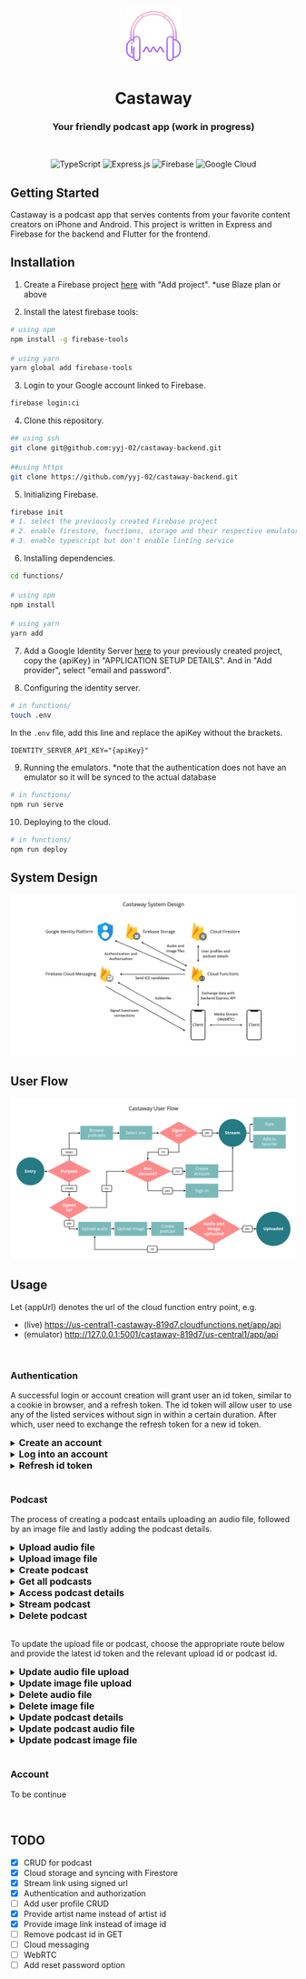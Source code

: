 <p align="center"><img width=20% src="./assets/castaway.png" /></p>

<h1 align="center">
  Castaway
</h1>

<h3 align="center">
  Your friendly podcast app (work in progress)
</h3>

 <br/>

<div align="center">

![TypeScript](https://img.shields.io/badge/typescript-%23007ACC.svg?style=for-the-badge&logo=typescript&logoColor=white)
![Express.js](https://img.shields.io/badge/express.js-%23404d59.svg?style=for-the-badge&logo=express&logoColor=%2361DAFB)
![Firebase](https://img.shields.io/badge/firebase-%23039BE5.svg?style=for-the-badge&logo=firebase)
![Google Cloud](https://img.shields.io/badge/GoogleCloud-%234285F4.svg?style=for-the-badge&logo=google-cloud&logoColor=white)

</div>

## Getting Started

Castaway is a podcast app that serves contents from your favorite content creators on iPhone and Android. This project is written in Express and Firebase for the backend and Flutter for the frontend.

## Installation

1. Create a Firebase project [here](https://console.firebase.google.com/u/0/) with "Add project". \*use Blaze plan or above

2. Install the latest firebase tools:

```bash
# using npm
npm install -g firebase-tools

# using yarn
yarn global add firebase-tools
```

3. Login to your Google account linked to Firebase.

```bash
firebase login:ci
```

4. Clone this repository.

```bash
## using ssh
git clone git@github.com:yyj-02/castaway-backend.git

##using https
git clone https://github.com/yyj-02/castaway-backend.git
```

5. Initializing Firebase.

```bash
firebase init
# 1. select the previously created Firebase project
# 2. enable firestore, functions, storage and their respective emulators
# 3. enable typescript but don't enable linting service
```

6. Installing dependencies.

```bash
cd functions/

# using npm
npm install

# using yarn
yarn add
```

7. Add a Google Identity Server [here](https://console.cloud.google.com/customer-identity) to your previously created project, copy the {apiKey} in "APPLICATION SETUP DETAILS". And in "Add provider", select "email and password".

8. Configuring the identity server.

```bash
# in functions/
touch .env
```

In the `.env` file, add this line and replace the apiKey without the brackets.

```dotenv
IDENTITY_SERVER_API_KEY="{apiKey}"
```

9. Running the emulators. \*note that the authentication does not have an emulator so it will be synced to the actual database

```bash
# in functions/
npm run serve
```

10. Deploying to the cloud.

```bash
# in functions/
npm run deploy
```

## System Design

![System Design Diagram](assets/system_design.png)

## User Flow

![User Flow Diagram](assets/user_flow.png)

## Usage

Let {appUrl} denotes the url of the cloud function entry point, e.g.

- (live) https://us-central1-castaway-819d7.cloudfunctions.net/app/api
- (emulator) http://127.0.0.1:5001/castaway-819d7/us-central1/app/api

<br>

### Authentication

A successful login or account creation will grant user an id token, similar to a cookie in browser, and a refresh token. The id token will allow user to use any of the listed services without sign in within a certain duration. After which, user need to exchange the refresh token for a new id token.

<details>
<summary><h3 style="display: inline;">Create an account</h3></summary>

**Method:** POST

**Content-Type:** application/json

**Endpoint:**
```
{appUrl}/auth/signup
```

**Request payload:**
| Property    |  Type  | Description                           |
| ----------- | :----: | :------------------------------------ |
| email       | string | The email associated with the account |
| displayName | string | A display name for the account        |
| password    | string | A strong password                     |

**Response payload:**
| Property     |  Type  | Description                                                  |
| ------------ | :----: | :----------------------------------------------------------- |
| idToken      | string | The id token for this session, to be used for other services |
| refreshToken | string | The refresh token, to be used to retrieve a new id token.    |
| expiresIn    | number | The duration whereby this id token is valid                  |
| displayName  | string | The display name for the account                             |
</details>

<details>
<summary><h3 style="display: inline;">Log into an account</h3></summary>

**Method:** POST

**Content-Type:** application/json

**Endpoint:**
```
{appUrl}/auth/login
```

**Request payload:**
| Property |  Type  | Description                    |
| -------- | :----: | :----------------------------- |
| email    | string | The email used for the account |
| password | string | The password used              |

**Response payload:**
| Property     |  Type  | Description                                                  |
| ------------ | :----: | :----------------------------------------------------------- |
| idToken      | string | The id token for this session, to be used for other services |
| refreshToken | string | The refresh token, to be used to retrieve a new id token.    |
| expiresIn    | number | The duration whereby this id token is valid                  |
| displayName  | string | The display name for the account                             |
</details>

<details>
<summary><h3 style="display: inline;">Refresh id token</h3></summary>

**Method:** POST

**Content-Type:** application/json

**Endpoint:**
```
{appUrl}/auth/refreshToken
```

**Request payload:**
| Property     |  Type  | Description              |
| ------------ | :----: | :----------------------- |
| refreshToken | string | The latest refresh token |

**Response payload:**
| Property     |  Type  | Description                                                  |
| ------------ | :----: | :----------------------------------------------------------- |
| idToken      | string | The id token for this session, to be used for other services |
| refreshToken | string | The refresh token, to be used to retrieve a new id token.    |
| expiresIn    | number | The duration whereby this id token is valid                  |
| displayName  | string | The display name for the account                             |
</details>

<br>

### Podcast

The process of creating a podcast entails uploading an audio file, followed by an image file and lastly adding the podcast details.

<details>
<summary><h3 style="display: inline;">Upload audio file</h3></summary>

**Method:** POST

**Content-Type:** multipart/form-data

**Endpoint:**
```
{appUrl}/uploads/podcasts
```

**Request payload:**
| Property |  Type  | Description                        |
| -------- | :----: | :--------------------------------- |
| idToken  | string | The latest id token                |
| podcast  |  file  | An audio file in the format of mp3 |

**Response payload:**
| Property        |  Type  | Description                                                 |
| --------------- | :----: | :---------------------------------------------------------- |
| podcastUploadId | string | The id for the upload, to be used when creating the podcast |
</details>

<details>
<summary><h3 style="display: inline;">Upload image file</h3></summary>

**Method:** POST

**Content-Type:** multipart/form-data

**Endpoint:**
```
{appUrl}/uploads/images
```

**Request payload:**
| Property |  Type  | Description                                 |
| -------- | :----: | :------------------------------------------ |
| idToken  | string | The latest id token                         |
| image    |  file  | An image file in the format of png/jpg/jpeg |

**Response payload:**
| Property      |  Type  | Description                                                 |
| ------------- | :----: | :---------------------------------------------------------- |
| imageUploadId | string | The id for the upload, to be used when creating the podcast |
</details>

<details>
<summary><h3 style="display: inline;">Create podcast</h3></summary>

**Method:** POST

**Content-Type:** application/json

**Endpoint:**
```
{appUrl}/podcasts
```

**Request payload:**
| Property        |  Type   | Description                            |
| --------------- | :-----: | :------------------------------------- |
| idToken         | string  | The latest id token                    |
| podcastUploadId | string  | The upload id of the audio file        |
| imageUploadId   | string  | The upload id of the image file        |
| title           | string  | The title for the podcast              |
| description     | string  | A description for the podcast          |
| genres          |  array  | An array of string denoting the genres |
| public          | boolean | The accessibility of the podcast       |

**Response payload:**
| Property  |  Type  | Description                                                            |
| --------- | :----: | :--------------------------------------------------------------------- |
| podcastId | string | The id for the podcast, to be used to access/update/delete the podcast |
</details>

<details>
<summary><h3 style="display: inline;">Get all podcasts</h3></summary>

**Method:** GET

**Content-Type:** none

**Endpoint:**
```
{appUrl}/podcasts/:podcastId/info
```

**Response payload:**
An array of podcasts with the following properties:

| Property          |  Type  | Description                                  |
| ----------------- | :----: | :------------------------------------------- |
| podcastId         | string | The id of the podcast                        |
| title             | string | The title of the podcast                     |
| description       | string | The description of the podcast               |
| artistName        | string | The name of the artist                       |
| durationInMinutes | number | The duration of the podcast                  |
| imgUrl            | string | The cover image url that expires in one hour |
| genres            | array  | The genres of the podcast                    |
</details>

<details>
<summary><h3 style="display: inline;">Access podcast details</h3></summary>

**Method:** POST

**Content-Type:** application/json

**Endpoint:**
```
{appUrl}/podcasts/:podcastId/info
```

**Request payload:**
| Property |  Type  | Description                                                            |
| -------- | :----: | :--------------------------------------------------------------------- |
| idToken  | string | (Optional) The latest id token, required if the podcast set to private |

**Response payload:**
| Property          |  Type   | Description                                  |
| ----------------- | :-----: | :------------------------------------------- |
| podcastId         | string  | The id of the podcast                        |
| title             | string  | The title of the podcast                     |
| description       | string  | The description of the podcast               |
| artistName        | string  | The name of the artist                       |
| durationInMinutes | number  | The duration of the podcast                  |
| imgUrl            | string  | The cover image url that expires in one hour |
| genres            |  array  | The genres of the podcast                    |
| public            | boolean | The accessibility of the podcast             |
</details>

<details>
<summary><h3 style="display: inline;">Stream podcast</h3></summary>

**Method:** POST

**Content-Type:** application/json

**Endpoint:**
```
{appUrl}/podcasts/:podcastId/stream
```

**Request payload:**
| Property |  Type  | Description         |
| -------- | :----: | :------------------ |
| idToken  | string | The latest id token |

**Response payload:**
| Property   |  Type  | Description                          |
| ---------- | :----: | :----------------------------------- |
| podcastUrl | string | The url to stream the mp3 file       |
| message    | string | The duration before the link expires |
</details>

<details>
<summary><h3 style="display: inline;">Delete podcast</h3></summary>

**Method:** POST

**Content-Type:** application/json

**Endpoint:**
```
{appUrl}/podcasts/:podcastId/delete
```

**Request payload:**
| Property |  Type  | Description         |
| -------- | :----: | :------------------ |
| idToken  | string | The latest id token |

**Response payload:**
| Property |  Type  | Description                                |
| -------- | :----: | :----------------------------------------- |
| status   | string | Should be "OK"                             |
| message  | string | Should be "Your podcast has been removed." |
</details>

<br>

To update the upload file or podcast, choose the appropriate route below and provide the latest id token and the relevant upload id or podcast id.

<details>
<summary><h3 style="display: inline;">Update audio file upload</h3></summary>

**Method:** PUT

**Content-Type:** multipart/form-data

**Endpoint:**
```
{appUrl}/uploads/podcasts/:podcastUploadId
```

**Request payload:**
| Property |  Type  | Description                                 |
| -------- | :----: | :------------------------------------------ |
| idToken  | string | The latest id token                         |
| podcast  |  file  | The updated audio file in the format of mp3 |

**Response payload:**
| Property |  Type  | Description                               |
| -------- | :----: | :---------------------------------------- |
| status   | string | Should be "OK"                            |
| message  | string | Should be "Your upload has been updated." |
</details>

<details>
<summary><h3 style="display: inline;">Update image file upload</h3></summary>

**Method:** PUT

**Content-Type:** multipart/form-data

**Endpoint:**
```
{appUrl}/uploads/images/:imageUploadId
```

**Request payload:**
| Property |  Type  | Description                                          |
| -------- | :----: | :--------------------------------------------------- |
| idToken  | string | The latest id token                                  |
| image    |  file  | The updated image file in the format of png/jpg/jpeg |

**Response payload:**
| Property |  Type  | Description                               |
| -------- | :----: | :---------------------------------------- |
| status   | string | Should be "OK"                            |
| message  | string | Should be "Your upload has been updated." |
</details>

<details>
<summary><h3 style="display: inline;">Delete audio file</h3></summary>

**Method:** POST

**Content-Type:** application/json

**Endpoint:**
```
{appUrl}/uploads/podcasts/:podcastUploadId/delete
```

**Request payload:**
| Property |  Type  | Description         |
| -------- | :----: | :------------------ |
| idToken  | string | The latest id token |

**Response payload:**
| Property |  Type  | Description                               |
| -------- | :----: | :---------------------------------------- |
| status   | string | Should be "OK"                            |
| message  | string | Should be "Your upload has been deleted." |
</details>

<details>
<summary><h3 style="display: inline;">Delete image file</h3></summary>

**Method:** POST

**Content-Type:** application/json

**Endpoint:**
```
{appUrl}/uploads/images/:imageUploadId/delete
```

**Request payload:**
| Property |  Type  | Description         |
| -------- | :----: | :------------------ |
| idToken  | string | The latest id token |

**Response payload:**
| Property |  Type  | Description                               |
| -------- | :----: | :---------------------------------------- |
| status   | string | Should be "OK"                            |
| message  | string | Should be "Your upload has been deleted." |
</details>

<details>
<summary><h3 style="display: inline;">Update podcast details</h3></summary>

**Method:** PUT

**Content-Type:** application/json

**Endpoint:**
```
{appUrl}/podcasts/:podcastId
```

**Request payload:**
| Property    |  Type   | Description                              |
| ----------- | :-----: | :--------------------------------------- |
| idToken     | string  | The latest id token                      |
| title       | string  | The updated title                        |
| description | string  | The updated description                  |
| genres      |  array  | The updated list of genres               |
| public      | boolean | The updated accessibility of the podcast |

**Response payload:**
| Property |  Type  | Description                                |
| -------- | :----: | :----------------------------------------- |
| status   | string | Should be "OK"                             |
| message  | string | Should be "Your podcast has been updated." |
</details>

<details>
<summary><h3 style="display: inline;">Update podcast audio file</h3></summary>

**Method:** PUT

**Content-Type:** application/json

**Endpoint:**
```
{appUrl}/podcasts/:podcastId/podcast
```

**Request payload:**
| Property               |  Type  | Description                             |
| ---------------------- | :----: | :-------------------------------------- |
| idToken                | string | The latest id token                     |
| updatedPodcastUploadId | string | The upload id of the updated audio file |

**Response payload:**
| Property |  Type  | Description                                            |
| -------- | :----: | :----------------------------------------------------- |
| status   | string | Should be "OK"                                         |
| message  | string | Should be "Your podcast audio track has been updated." |
</details>

<details>
<summary><h3 style="display: inline;">Update podcast image file</h3></summary>

**Method:** PUT

**Content-Type:** application/json

**Endpoint:**
```
{appUrl}/podcasts/:podcastId/image
```

**Request payload:**
| Property             |  Type  | Description                             |
| -------------------- | :----: | :-------------------------------------- |
| idToken              | string | The latest id token                     |
| updatedImageUploadId | string | The upload id of the updated image file |

**Response payload:**
| Property |  Type  | Description                                            |
| -------- | :----: | :----------------------------------------------------- |
| status   | string | Should be "OK"                                         |
| message  | string | Should be "Your podcast cover image has been updated." |
</details>

<br>

### Account

To be continue

<br>

## TODO

- [x] CRUD for podcast
- [x] Cloud storage and syncing with Firestore
- [x] Stream link using signed url
- [x] Authentication and authorization
- [ ] Add user profile CRUD
- [x] Provide artist name instead of artist id
- [x] Provide image link instead of image id
- [ ] Remove podcast id in GET
- [ ] Cloud messaging
- [ ] WebRTC
- [ ] Add reset password option
